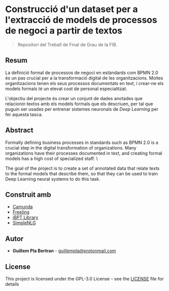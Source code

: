 # Construcció d'un dataset per a l'extracció de models de processos de negoci a partir de textos
> Repositori del Treball de Final de Grau de la FIB.


## Resum
La definició formal de processos de negoci en estàndards com BPMN 2.0 és un pas crucial per a la transformació digital de les organitzacions. Moltes organitzacions tenen els seus processos documentats en text, i crear-ne els models formals té un elevat cost de personal especialitzat.

L'objectiu del projecte és crear un conjunt de dades anotades que relacionin textos amb els models formals que els descriuen, per tal que puguin ser usades per entrenar sistemes neuronals de *Deep Learning* per fer aquesta tasca.

## Abstract
Formally defining business processes in standards such as BPMN 2.0 is a crucial step in the digital transformation of organizations. Many organizations have their processes documented in text, and creating formal models has a high cost of specialized staff. \\

The goal of the project is to create a set of annotated data that relate texts to the formal models that describe them, so that they can be used to train Deep Learning neural systems to do this task.



## Construit amb

* [Camunda](https://github.com/camunda/camunda-bpm-platform)
* [Freeling](http://nlp.lsi.upc.edu/freeling/)
* [jBPT Library](https://github.com/jbpt/codebase)
* [SimpleNLG](https://github.com/simplenlg/simplenlg)



## Autor

* **Guillem Pla Bertran** - [guillempla@protonmail.com]()



## License

This project is licensed under the GPL-3.0 License - see the [LICENSE](LICENSE) file for details
